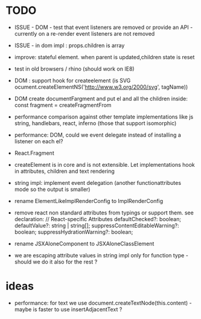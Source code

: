 # TODO


 * ISSUE - DOM - test that event listeners are removed or provide an API - currently on a re-render event listeners are not removed

 * ISSUE - <If> in dom impl : props.children is array

 * improve: stateful element. when parent is updated,children state is reset

 * test in old browsers / rhino (should work on IE8)
 * DOM :  support hook for createelement (is SVG ocument.createElementNS('http://www.w3.org/2000/svg', tagName))
 * DOM create documentFargment and put el and all the children inside:     const fragment = createFragmentFrom
 * performance comparison against other template implementations like js string, handlebars, react, inferno (those that support isomorphic)

 * performance: DOM, could we event delegate instead of installing a listener on each el?

 * React.Fragment

 * createElement is in core and is not extensible. Let implementations hook in attributes, children and text rendering

 * string impl: implement event delegation (another functionattributes mode so the output is smaller)
 * rename ElementLikeImplRenderConfig to ImplRenderConfig

 * remove react non standard attributes from typings or support them. see declaration: 
    // React-specific Attributes
    defaultChecked?: boolean;
    defaultValue?: string | string[];
    suppressContentEditableWarning?: boolean;
    suppressHydrationWarning?: boolean;


 * rename JSXAloneComponent to JSXAloneClassElement

 * we are escaping attribute values in string impl only for function type - should we do it also for the rest ?

# ideas


 * performance: for text we use document.createTextNode(this.content) - maybe is faster to use insertAdjacentText ? 